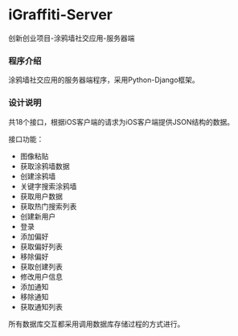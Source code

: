 # iGraffiti-Server
创新创业项目-涂鸦墙社交应用-服务器端

### 程序介绍
涂鸦墙社交应用的服务器端程序，采用Python-Django框架。

### 设计说明
共18个接口，根据iOS客户端的请求为iOS客户端提供JSON结构的数据。

接口功能：

* 图像粘贴
* 获取涂鸦墙数据
* 创建涂鸦墙
* 关键字搜索涂鸦墙
* 获取用户数据
* 获取热门搜索列表
* 创建新用户
* 登录
* 添加偏好
* 获取偏好列表
* 移除偏好
* 获取创建列表
* 修改用户信息
* 添加通知
* 移除通知
* 获取通知列表

所有数据库交互都采用调用数据库存储过程的方式进行。
